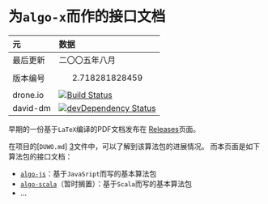 为`algo-x`而作的接口文档
======
元 | 数据
:----|:-------
最后更新 | 二〇〇五年八月
版本编号 | $$2.718281828459$$
drone.io | [![Build Status](https://drone.io/github.com/scotv/algo-wiki/status.png)](https://drone.io/github.com/scotv/algo-wiki/latest)
david-dm | [![devDependency Status](https://david-dm.org/scotv/algo-wiki/dev-status.png)](https://david-dm.org/scotv/algo-wiki#info=devDependencies)

早期的一份基于`LaTeX`编译的PDF文档发布在
[Releases](https://github.com/scotv/algo-wiki/releases)页面。

在项目的[`DUWO.md`] [3]文件中，可以了解到该算法包的进展情况。
而本页面是如下算法包的接口文档：

*  [`algo-js`](https://github.com/scotv/algo-js)：基于`JavaSript`而写的基本算法包
*  [`algo-scala`](https://github.com/scotv/algo-scala)（暂时搁置）：基于`Scala`而写的基本算法包
*  ...

[1]: https://github.com/scotv/algo-js		"Algo-js"
[2]: https://github.com/scotv/algo-scala	"Algo-scala"
[3]: https://github.com/scotv/algo-js/blob/master/DUWO.md "README.md"
